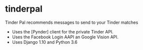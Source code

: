 # tinderpal
Tinder Pal recommends messages to send to your Tinder matches


* Uses the [Pynder] client for the private Tinder API.
* Uses the Facebook Login AAPI an Google Vision API.
* Uses Django 1.10 and Python 3.6
